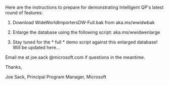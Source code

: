 Here are the instructions to prepare for demonstrating Intelligent QP's latest round of features:

1) Download WideWorldImportersDW-Full.bak from aka.ms/wwidwbak 

2) Enlarge the database using the following script: aka.ms/wwidwenlarge 

3) Stay tuned for the * full * demo script against this enlarged database! Will be updated here...

Email me at joe.sack @microsoft.com if questions in the meantime.

Thanks,

Joe Sack, Principal Program Manager, Microsoft
